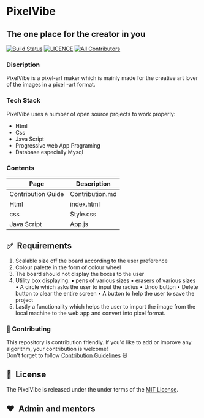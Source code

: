 # PixelVibe
## The one place for the creator in you

[![Build Status](https://travis-ci.org/joemccann/dillinger.svg?branch=master)](https://travis-ci.org/joemccann/dillinger)
[![LICENCE](https://img.shields.io/badge/licence-MIT-green)]()
[![All Contributors](https://img.shields.io/badge/all_contributors-67-orange.svg?style=flat-square)](#contributors-)
### Discription
PixelVibe is a pixel-art maker which is mainly made for the creative art lover of the images in a pixel -art format. 
 

### Tech Stack

PixelVibe uses a number of open source projects to work properly:
* Html
* Css
* Java Script
* Progressive web App Programing
* Database especially Mysql


### Contents 
| Page | Description |
| --- | ----------- |
|Contribution Guide|Contribution.md|
|Html|index.html|
| css | Style.css |
| Java Script | App.js|

## ✅&nbsp; Requirements
1. Scalable size off the board according to the user preference 
2.	Colour palette in the form of colour wheel  
3.	The board should not display the boxes to the user
4.	Utility box displaying:
•	pens of various sizes
•	erasers of various sizes 
•	A circle which asks the user to input the radius 
•	Undo button
•	Delete button to clear the entire screen 
•	A button to help the user to save the project 
5.	Lastly a functionality which helps the user to import the image from the local machine to the web app and convert into pixel format.  

### 🚀 Contributing  
This repository is contribution friendly. If you'd like to add or improve any algorithm, your contribution is welcome!  
Don't forget to follow [Contribution Guidelines](contributing.md) 😃  

## 📘&nbsp; License

The PixelVibe is released under the under terms of the [MIT License](LICENSE).

## ❤️&nbsp; Admin and mentors






